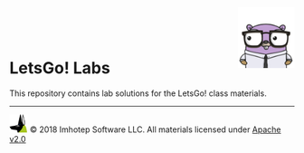 <img src="assets/gophernand.png" align="right" width="100" height="auto"/>

<br/>
<br/>
<br/>

# LetsGo! Labs

This repository contains lab solutions for the LetsGo! class materials.



---
<img src="assets/imhotep_logo.png" width="32" height="auto"/> © 2018 Imhotep Software LLC.
All materials licensed under [Apache v2.0](http://www.apache.org/licenses/LICENSE-2.0)